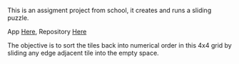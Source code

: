 This is an assigment project from school, it creates and runs a sliding puzzle.

App [Here](https://quadriplanar.github.io/examples/school/SlidingPuzzle/SlidingPuzzle.html), Repository [Here](https://github.com/quadriplanar/quadriplanar.github.io/tree/master/examples/school/SlidingPuzzle)

The objective is to sort the tiles back into numerical order in this 4x4 grid by sliding any edge adjacent tile into the empty space.
